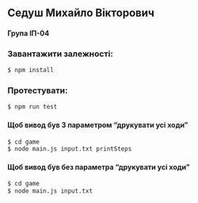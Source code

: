 ## Cедуш Михайло Вікторович
#### Група ІП-04

### Завантажити залежності: 

```bash
$ npm install
```
### Протестувати:

```bash
$ npm run test
```

#### Щоб вивод був З параметром “друкувати усі ходи”
```bash
$ cd game
$ node main.js input.txt printSteps
```

#### Щоб вивод був без параметра “друкувати усі ходи”
```bash
$ cd game
$ node main.js input.txt 
```
